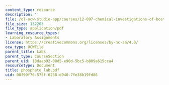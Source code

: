 ```yaml
---
content_type: resource
description: ''
file: /ol-ocw-studio-app/courses/12-097-chemical-investigations-of-boston-harbor-january-iap-2006/00f99f76575f6238d9407fe38b19fd86_phosphate_lab.pdf
file_size: 132203
file_type: application/pdf
learning_resource_types:
- Laboratory Assignments
license: https://creativecommons.org/licenses/by-nc-sa/4.0/
ocw_type: OCWFile
parent_title: Labs
parent_type: CourseSection
parent_uid: 18daab92-08d5-e90d-5bc5-b809a615cca4
resourcetype: Document
title: phosphate_lab.pdf
uid: 00f99f76-575f-6238-d940-7fe38b19fd86
---
```

